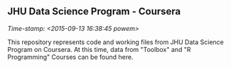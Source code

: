 ## JHU Data Science Program - Coursera

*Time-stamp: <2015-09-13 16:38:45 powem>*

This repository represents code and working files from JHU Data
Science Program on Coursera.  At this time, data from "Toolbox" and "R
Programming" Courses can be found here.
